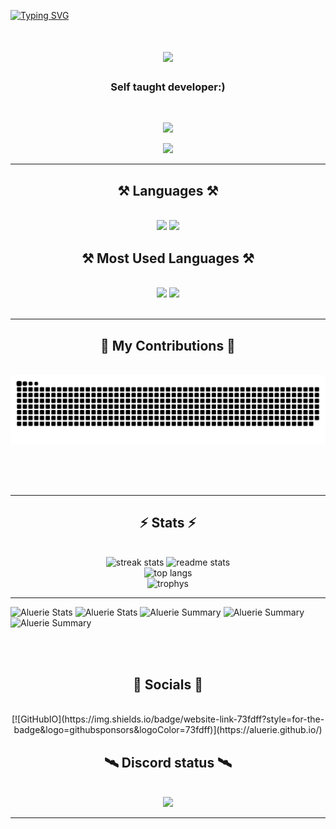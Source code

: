[![Typing SVG](https://readme-typing-svg.herokuapp.com?font=Kanit&size=35&duration=2000&pause=500&color=F75C5C&width=435&lines=hello+user;welcome+to+my\'+profile)](https://github.com/0nsku/)
<h1 align="center">
    <img src="https://readme-typing-svg.herokuapp.com/?font=Righteous&size=35&center=true&vCenter=true&width=500&height=70&duration=4000&lines=Hi+There!+👋;+I'm+Onsku!;" />
</h1>

<h3 align="center">Self taught developer:)</h3>

<br/>

</p>
<p align="center">  
<img src="https://komarev.com/ghpvc/?username=0nsku">
</p>
 
<div align="center"> 
<img src="https://i.pinimg.com/originals/e2/b0/92/e2b092cf807838772079a06f64dabcce.gif" width="300"/>
  </a>
</div>

 <hr/>
 
<h2 align="center">⚒️ Languages ⚒️</h2>
<br/>
<div align="center">
    <img src="https://skillicons.dev/icons?i=,html,css,vscode,github,tailwind,git,php" />
    <img src="https://skillicons.dev/icons?i=nodejs,python,javascript,typescript,mongodb,c,java,nextjs,mysql,flask" /><br>
</div>

<h2 align="center">⚒️ Most Used Languages ⚒️</h2>
<br/>
<div align="center">
    <img src="https://skillicons.dev/icons?i=,html,css,php" />
    <img src="https://skillicons.dev/icons?i=nodejs,python,javascript,mysql" /><br>
</div>

<br/>
<hr/>

<div align="center">
  <h2>🐍 My Contributions 🐍</h2>
  <br>
  <img alt="snake eating my contributions" src="https://raw.githubusercontent.com/salesp07/salesp07/output/github-contribution-grid-snake.svg" />
  
  <br/><br/><br/>
</div>

<hr/>

<h2 align="center">⚡ Stats ⚡</h2>
<br>
<div align=center>
  <img width=390 src="https://github-readme-streak-stats-salesp07.vercel.app/?user=0nsku&count_private=true&theme=react&border_radius=10" alt="streak stats"/>
  <img width=390 src="https://github-readme-stats-salesp07.vercel.app/api?username=0nsku&count_private=true&show_icons=true&theme=react&rank_icon=github&border_radius=10" alt="readme stats" />
  <br/>
  <img width=325 src="https://github-readme-stats.vercel.app/api/top-langs/?username=0nsku&show_icons=true&hide_border=true&layout=compact&langs_count=8&theme=react&&border_radius=10" alt="top langs" />
  <br/>
  <img src="[https://github-profile-trophy.vercel.app/?username=0nsku&theme=react&column=-1&no-bg=true](https://github-profile-trophy.vercel.app/?username=Aluerie&theme=darkhub&column=-1&no-bg=true)" alt="trophys" />
  <br/>
</div>

<hr/>

![Aluerie Stats](https://github-profile-summary-cards.vercel.app/api/cards/repos-per-language?username=Aluerie&theme=github_dark&count_private=true)
![Aluerie Stats](https://github-profile-summary-cards.vercel.app/api/cards/most-commit-language?username=Aluerie&theme=github_dark&count_private=true)
![Aluerie Summary](https://github-profile-summary-cards.vercel.app/api/cards/profile-details?username=Aluerie&theme=github_dark&count_private=true)
![Aluerie Summary](https://github-profile-summary-cards.vercel.app/api/cards/stats?username=Aluerie&theme=github_dark&count_private=true)
![Aluerie Summary](https://github-profile-summary-cards.vercel.app/api/cards/productive-time?username=Aluerie&theme=github_dark)

<br/><br/>

<h2 align="center">📎  Socials  📎</h2>
<br>
<div align=center>
[![GitHubIO](https://img.shields.io/badge/website-link-73fdff?style=for-the-badge&logo=githubsponsors&logoColor=73fdff)](https://aluerie.github.io/)
<br>

    
<h2 align="center">🛰 Discord status  🛰</h2>
<br>
<div align=center>
<img src="https://discord.c99.nl/widget/theme-1/1174797931577102512.png">
<br>

<hr/>

